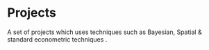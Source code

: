# Projects
A set of projects which uses techniques such as Bayesian, Spatial &amp; standard econometric techniques .
